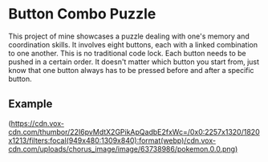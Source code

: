 # **Button Combo Puzzle**

This project of mine showcases a puzzle dealing with one's memory and coordination skills. It involves eight buttons, each with a linked combination to one another.
This is no traditional code lock. Each button needs to be pushed in a certain order. It doesn't matter which button you start from, just know that one button always has
to be pressed before and after a specific button. 

## **Example**

(https://cdn.vox-cdn.com/thumbor/22I6pvMdtX2GPikApQadbE2fxWc=/0x0:2257x1320/1820x1213/filters:focal(949x480:1309x840):format(webp)/cdn.vox-cdn.com/uploads/chorus_image/image/63738986/pokemon.0.0.png)
